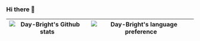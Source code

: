 ### Hi there 👋
<!--
**Day-Bright/Day-Bright** is a ✨ _special_ ✨ repository because its `README.md` (this file) appears on your GitHub profile.

Here are some ideas to get you started:

- 🔭 I’m currently working on ...
- 🌱 I’m currently learning ...
- 👯 I’m looking to collaborate on ...
- 🤔 I’m looking for help with ...
- 💬 Ask me about ...
- 📫 How to reach me: ...
- 😄 Pronouns: ...
- ⚡ Fun fact: ...
-->
| <img src="https://github-readme-stats.vercel.app/api?username=Day-Bright&show_icons=true&count_private=true&hide_border=true" alt="Day-Bright's Github stats" align="center" /> | <img src="https://github-readme-stats.vercel.app/api/top-langs/?username=Day-Bright&layout=compact&hide_border=true" alt="Day-Bright's language preference" align="center" /> |
| ------------- | ------------- |



